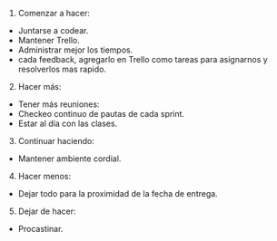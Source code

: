 1. Comenzar a hacer:
- Juntarse a codear.
- Mantener Trello.
- Administrar mejor los tiempos.
- cada feedback, agregarlo en Trello como tareas para asignarnos y resolverlos mas rapido.

2. Hacer más:
- Tener más reuniones:
- Checkeo continuo de pautas de cada sprint.
- Estar al día con las clases.

3. Continuar haciendo:
- Mantener ambiente cordial.

4. Hacer menos:
- Dejar todo para la proximidad de la fecha de entrega.

5. Dejar de hacer:
- Procastinar.